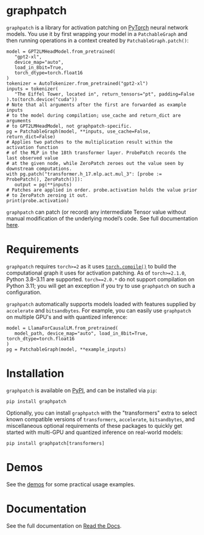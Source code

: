# graphpatch

`graphpatch` is a library for activation patching on [PyTorch](https://pytorch.org/docs/stable/index.html)
neural network models. You use it by first wrapping your model in a `PatchableGraph` and then running
operations in a context created by
`PatchableGraph.patch()`:

```
model = GPT2LMHeadModel.from_pretrained(
   "gpt2-xl",
   device_map="auto",
   load_in_8bit=True,
   torch_dtype=torch.float16
)
tokenizer = AutoTokenizer.from_pretrained("gpt2-xl")
inputs = tokenizer(
   "The Eiffel Tower, located in", return_tensors="pt", padding=False
).to(torch.device("cuda"))
# Note that all arguments after the first are forwarded as example inputs
# to the model during compilation; use_cache and return_dict are arguments
# to GPT2LMHeadModel, not graphpatch-specific.
pg = PatchableGraph(model, **inputs, use_cache=False, return_dict=False)
# Applies two patches to the multiplication result within the activation function
# of the MLP in the 18th transformer layer. ProbePatch records the last observed value
# at the given node, while ZeroPatch zeroes out the value seen by downstream computations.
with pg.patch("transformer.h_17.mlp.act.mul_3": [probe := ProbePatch(), ZeroPatch()]):
   output = pg(**inputs)
# Patches are applied in order. probe.activation holds the value prior
# to ZeroPatch zeroing it out.
print(probe.activation)
```

`graphpatch` can patch (or record) any intermediate Tensor value without manual modification of the
underlying model’s code. See full documentation [here](https://readthedocs.org/projects/graphpatch/).

# Requirements
`graphpatch` requires `torch>=2` as it uses [`torch.compile()`](https://pytorch.org/docs/stable/generated/torch.compile.html#torch-compile) to build the
computational graph it uses for activation patching. As of `torch>=2.1.0`,
Python 3.8&ndash;3.11 are supported. `torch==2.0.*` do not support compilation on Python 3.11; you
will get an exception if you try to use `graphpatch` on such a configuration.

`graphpatch` automatically supports models loaded with features supplied by `accelerate` and
`bitsandbytes`. For example, you can easily use `graphpatch` on multiple GPU's and with quantized
inference:

```
model = LlamaForCausalLM.from_pretrained(
   model_path, device_map="auto", load_in_8bit=True, torch_dtype=torch.float16
)
pg = PatchableGraph(model, **example_inputs)
```

# Installation
`graphpatch` is available on [PyPI](https://pypi.org/project/graphpatch), and can be installed via `pip`:
```
pip install graphpatch
```

Optionally, you can install `graphpatch` with the "transformers" extra to select known compatible versions of `transformers`, `accelerate`, `bitsandbytes`, and miscellaneous optional requirements of these packages to quickly get started with multi-GPU and quantized inference on real-world models:
```
pip install graphpatch[transformers]
```

# Demos
See the [demos](https://github.com/evan-lloyd/graphpatch/tree/main/demos) for some practical usage examples.

# Documentation
See the full documentation on [Read the Docs](https://readthedocs.org/projects/graphpatch/).
